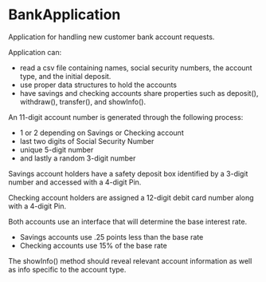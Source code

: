 # BankApplication
Application for handling new customer bank account requests.

Application can:
- read a csv file containing names, social security numbers, the account type, and the initial deposit.
- use proper data structures to hold the accounts
- have savings and checking accounts share properties such as deposit(), withdraw(), transfer(), and showInfo().

An 11-digit account number is generated through the following process:
- 1 or 2 depending on Savings or Checking account
- last two digits of Social Security Number
- unique 5-digit number
- and lastly a random 3-digit number

Savings account holders have a safety deposit box identified by a 3-digit number and accessed with a 4-digit Pin.

Checking account holders are assigned a 12-digit debit card number along with a 4-digit Pin.

Both accounts use an interface that will determine the base interest rate.
- Savings accounts use .25 points less than the base rate
- Checking accounts use 15% of the base rate

The showInfo() method should reveal relevant account information as well as info specific to the account type.

